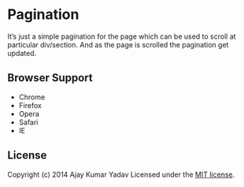 # Pagination

It’s just a simple pagination for the page which can be used to scroll at particular div/section.
And as the page is scrolled the pagination get updated.

## Browser Support

- Chrome 
- Firefox
- Opera
- Safari
- IE 

## License
Copyright (c) 2014 Ajay Kumar Yadav
Licensed under the [MIT license](http://opensource.org/licenses/MIT).
